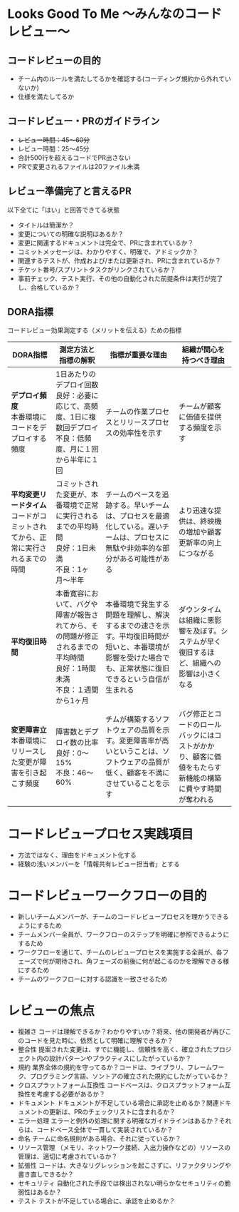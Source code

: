 # Looks Good To Me 〜みんなのコードレビュー〜

## コードレビューの目的
- チーム内のルールを満たしてるかを確認する(コーディング規約から外れていないか)
- 仕様を満たしてるか

## コードレビュー・PRのガイドライン
- ~~レビュー時間：45〜60分~~
- レビュー時間：25〜45分
- 合計500行を超えるコードでPR出さない
- PRで変更されるファイルは20ファイル未満

## レビュー準備完了と言えるPR
以下全てに「はい」と回答できてる状態
- タイトルは簡潔か？
- 変更についての明確な説明はあるか？
- 変更に関連するドキュメントは完全で、PRに含まれているか？
- コミットメッセージは、わかりやすく、明確で、アドミックか？
- 関連するテストが、作成および/または更新され、PRに含まれているか？
- チケット番号/スプリントタスクがリンクされているか？
- 事前チェック、テスト実行、その他の自動化された前提条件は実行が完了し、合格しているか？

## DORA指標
コードレビュー効果測定する（メリットを伝える）ための指標

| DORA指標 | 測定方法と<br/>指標の解釈 | 指標が重要な理由 | 組織が関心を<br/>持つべき理由 |
|----|----|----|----|
| **デプロイ頻度**<br/>本番環境にコードをデプロイする頻度 | 1日あたりのデプロイ回数<br/>良好：必要に応じて、高頻度、1日に複数回デプロイ<br/>不良：低頻度、月に１回から半年に１回 | チームの作業プロセスとリリースプロセスの効率性を示す | チームが顧客に価値を提供する頻度を示す |
| **平均変更リードタイム**<br/>コードがコミットされてから、正常に実行されるまでの時間 | コミットされた変更が、本番環境で正常に実行されるまでの平均時間<br/>良好：1日未満<br/>不良：1ヶ月〜半年 | チームのペースを追跡する。早いチームは、プロセスを最適化している。遅いチームは、プロセスに無駄や非効率的な部分がある可能性がある | より迅速な提供は、終映機の増加や顧客更新率の向上につながる |
| **平均復旧時間** | 本番寛容において、バグや障害が報告されてから、その問題が修正されるまでの平均時間<br/>良好：1時間未満<br/>不良：１週間から1ヶ月 | 本番環境で発生する問題を理解し、解決するまでの速さを示す。平均復旧時間が短いと、本番環境が影響を受けた場合でも、正常状態に復旧できるという自信が生まれる | ダウンタイムは組織に悪影響を及ぼす。システムが早く復旧するほど、組織ヘの影響は小さくなる |
| **変更障害立**<br/>本番環境にリリースした変更が障害を引き起こす頻度 | 障害数とデプロイ数の比率<br/>良好：0〜15%<br/>不良：46〜60% | チムが構築するソフトウェアの品質を示す。変更障害率が高いということは、ソフトウェアの品質が低く、顧客を不満にさせていることを示す | バグ修正とコードのロールバックにはコストがかかり、顧客に価値をもたらす新機能の構築に費やす時間が奪われる |

# コードレビュープロセス実践項目
- 方法ではなく、理由をドキュメント化する
- 経験の浅いメンバーを「情報共有レビュー担当者」とする

# コードレビューワークフローの目的
- 新しいチームメンバーが、チームのコードレビュープロセスを理かうできるようにするため
- チームメンバー全員が、ワークフローのステップを明確に参照できるようにするため
- ワークフローを通じて、チームのレビュープロセスを実施する全員が、各フェーズで何が期待され、角フェーズの前後に何が起こるのかを理解できる様にするため
- チームのワークフローに対する認識を一致させるため

# レビューの焦点
- 複雑さ
  コードは理解できるか？わかりやすいか？将来、他の開発者が再びこのコードを見た時に、依然として明確に理解できるか？
- 整合性
  提案された変更は、すでに機能し、信頼性を高く、確立されたプロジェクト内の設計パターンやプラクティスにしたがっているか？
- 規約
  業界全体の規約を守ってるか？コードは、ライブラリ、フレームワーク、プログラミング言語、ソントアの確立された規約にしたがっているか？
- クロスプラットフォーム互換性
  コードベースは、クロスプラットフォーム互換性を考慮する必要があるか？
- ドキュメント
  ドキュメントが不足している場合に承認を止めるか？関連ドキュメントの更新は、PRのチェックリストに含まれるか？
- エラー処理
  エラーと例外の処理に関する明確なガイドラインはあるか？それらは、コードベース全体で一貫して実装されているか？
- 命名
  チームに命名規則がある場合、それに従っているか？
- リソース管理
  （メモリ、ネットワーク接続、入出力操作などの）リソースの管理は、適切に考慮されているか？
- 拡張性
  コードは、大きなリグレッションを起こさずに、リファクタリングや書き直しできるか？
- セキュリティ
  自動化された手段では検出されない明らかなセキュリティの脆弱性はあるか？
- テスト
  テストが不足している場合に、承認を止めるか？

